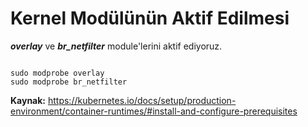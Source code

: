 # Kernel Modülünün Aktif Edilmesi

***overlay*** ve ***br_netfilter*** module'lerini aktif ediyoruz.

<pre><code>
sudo modprobe overlay
sudo modprobe br_netfilter
</pre></code>

**Kaynak:** https://kubernetes.io/docs/setup/production-environment/container-runtimes/#install-and-configure-prerequisites
